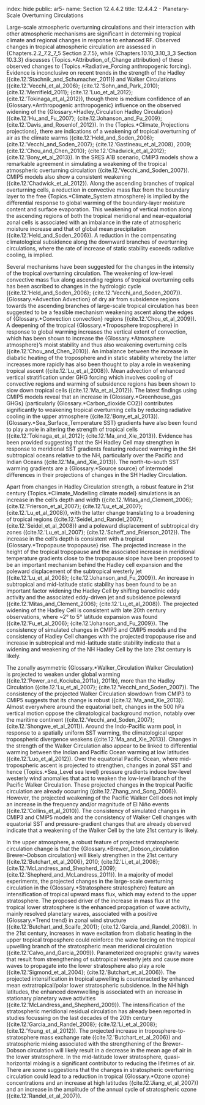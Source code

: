index: hide
public: ar5-
name: Section 12.4.4.2
title: 12.4.4.2 - Planetary-Scale Overturning Circulations

Large-scale atmospheric overturning circulations and their interaction with other atmospheric mechanisms are significant in determining tropical climate and regional changes in response to enhanced RF. Observed changes in tropical atmospheric circulation are assessed in {Chapters.2.2_7.2_7_5 Section 2.7.5}, while {Chapters.10.10_3.10_3_3 Section 10.3.3} discusses {Topics.*Attribution_of_Change attribution} of these observed changes to {Topics.*Radiative_Forcing anthropogenic forcing}. Evidence is inconclusive on recent trends in the strength of the Hadley ({cite.12.'Stachnik_and_Schumacher_2011}) and Walker Circulations ({cite.12.'Vecchi_et_al_2006}; {cite.12.'Sohn_and_Park_2010}; {cite.12.'Merrifield_2011}; {cite.12.'Luo_et_al_2012}; {cite.12.'Tokinaga_et_al_2012}), though there is medium confidence of an {Glossary.*Anthropogenic anthropogenic} influence on the observed widening of the {Glossary.*Hadley_Circulation Hadley Circulation} ({cite.12.'Hu_and_Fu_2007}; {cite.12.'Johanson_and_Fu_2009}; {cite.12.'Davis_and_Rosenlof_2012}). In the {Topics.*Climate_Projections projections}, there are indications of a weakening of tropical overturning of air as the climate warms ({cite.12.'Held_and_Soden_2006}; {cite.12.'Vecchi_and_Soden_2007}; {cite.12.'Gastineau_et_al_2008}, 2009; {cite.12.'Chou_and_Chen_2010}; {cite.12.'Chadwick_et_al_2012}; {cite.12.'Bony_et_al_2013}). In the SRES A1B scenario, CMIP3 models show a remarkable agreement in simulating a weakening of the tropical atmospheric overturning circulation ({cite.12.'Vecchi_and_Soden_2007}). CMIP5 models also show a consistent weakening ({cite.12.'Chadwick_et_al_2012}). Along the ascending branches of tropical overturning cells, a reduction in convective mass flux from the boundary layer to the free {Topics.*Climate_System atmosphere} is implied by the differential response to global warming of the boundary-layer moisture content and surface evaporation. This weakening of vertical motion along the ascending regions of both the tropical meridional and near-equatorial zonal cells is associated with an imbalance in the rate of atmospheric moisture increase and that of global mean precipitation ({cite.12.'Held_and_Soden_2006}). A reduction in the compensating climatological subsidence along the downward branches of overturning circulations, where the rate of increase of static stability exceeds radiative cooling, is implied.

Several mechanisms have been suggested for the changes in the intensity of the tropical overturning circulation. The weakening of low-level convective mass flux along ascending regions of tropical overturning cells has been ascribed to changes in the hydrologic cycle ({cite.12.'Held_and_Soden_2006}; {cite.12.'Vecchi_and_Soden_2007}). {Glossary.*Advection Advection} of dry air from subsidence regions towards the ascending branches of large-scale tropical circulation has been suggested to be a feasible mechanism weakening ascent along the edges of {Glossary.*Convection convection} regions ({cite.12.'Chou_et_al_2009}). A deepening of the tropical {Glossary.*Troposphere troposphere} in response to global warming increases the vertical extent of convection, which has been shown to increase the {Glossary.*Atmosphere atmosphere}’s moist stability and thus also weakening overturning cells ({cite.12.'Chou_and_Chen_2010}). An imbalance between the increase in diabatic heating of the troposphere and in static stability whereby the latter increases more rapidly has also been thought to play a role in weakening tropical ascent ({cite.12.'Lu_et_al_2008}). Mean advection of enhanced vertical stratification under GHG forcing which involves cooling of convective regions and warming of subsidence regions has been shown to slow down tropical cells ({cite.12.'Ma_et_al_2012}). The latest findings using CMIP5 models reveal that an increase in {Glossary.*Greenhouse_gas GHGs} (particularly {Glossary.*Carbon_dioxide CO2}) contributes significantly to weakening tropical overturning cells by reducing radiative cooling in the upper atmosphere ({cite.12.'Bony_et_al_2013}). {Glossary.*Sea_Surface_Temperature SST} gradients have also been found to play a role in altering the strength of tropical cells ({cite.12.'Tokinaga_et_al_2012}; {cite.12.'Ma_and_Xie_2013}). Evidence has been provided suggesting that the SH Hadley Cell may strengthen in response to meridional SST gradients featuring reduced warming in the SH subtropical oceans relative to the NH, particularly over the Pacific and Indian Oceans ({cite.12.'Ma_and_Xie_2013}). The north-to-south SST warming gradients are a {Glossary.*Source source} of intermodel differences in their projections of changes in the SH Hadley Circulation.

Apart from changes in Hadley Circulation strength, a robust feature in 21st century {Topics.*Climate_Modelling climate model} simulations is an increase in the cell’s depth and width ({cite.12.'Mitas_and_Clement_2006}; {cite.12.'Frierson_et_al_2007}; {cite.12.'Lu_et_al_2007}; {cite.12.'Lu_et_al_2008}), with the latter change translating to a broadening of tropical regions ({cite.12.'Seidel_and_Randel_2007}; {cite.12.'Seidel_et_al_2008}) and a poleward displacement of subtropical dry zones ({cite.12.'Lu_et_al_2007}; {cite.12.'Scheff_and_Frierson_2012}). The increase in the cell’s depth is consistent with a tropical {Glossary.*Tropopause tropopause} rise. The projected increase in the height of the tropical tropopause and the associated increase in meridional temperature gradients close to the tropopause slope have been proposed to be an important mechanism behind the Hadley cell expansion and the poleward displacement of the subtropical westerly jet ({cite.12.'Lu_et_al_2008}; {cite.12.'Johanson_and_Fu_2009}). An increase in subtropical and mid-latitude static stability has been found to be an important factor widening the Hadley Cell by shifting baroclinic eddy activity and the associated eddy-driven jet and subsidence poleward ({cite.12.'Mitas_and_Clement_2006}; {cite.12.'Lu_et_al_2008}). The projected widening of the Hadley Cell is consistent with late 20th century observations, where ~2° to 5° latitude expansion was found ({cite.12.'Fu_et_al_2006}; {cite.12.'Johanson_and_Fu_2009}). The consistency of simulated changes in CMIP3 and CMIP5 models and the consistency of Hadley Cell changes with the projected tropopause rise and increase in subtropical and mid-latitude static stability indicate that a widening and weakening of the NH Hadley Cell by the late 21st century is likely.

The zonally asymmetric {Glossary.*Walker_Circulation Walker Circulation} is projected to weaken under global warming ({cite.12.'Power_and_Kociuba_2011a}, 2011b), more than the Hadley Circulation ({cite.12.'Lu_et_al_2007}; {cite.12.'Vecchi_and_Soden_2007}). The consistency of the projected Walker Circulation slowdown from CMIP3 to CMIP5 suggests that its change is robust ({cite.12.'Ma_and_Xie_2013}). Almost everywhere around the equatorial belt, changes in the 500 hPa vertical motion oppose the climatological background motion, notably over the maritime continent ({cite.12.'Vecchi_and_Soden_2007}; {cite.12.'Shongwe_et_al_2011}). Around the Indo-Pacific warm pool, in response to a spatially uniform SST warming, the climatological upper tropospheric divergence weakens ({cite.12.'Ma_and_Xie_2013}). Changes in the strength of the Walker Circulation also appear to be linked to differential warming between the Indian and Pacific Ocean warming at low latitudes ({cite.12.'Luo_et_al_2012}). Over the equatorial Pacific Ocean, where mid-tropospheric ascent is projected to strengthen, changes in zonal SST and hence {Topics.*Sea_Level sea level} pressure gradients induce low-level westerly wind anomalies that act to weaken the low-level branch of the Pacific Walker Circulation. These projected changes in the tropical Pacific circulation are already occurring ({cite.12.'Zhang_and_Song_2006}). However, the projected weakening of the Pacific Walker Cell does not imply an increase in the frequency and/or magnitude of El Niño events ({cite.12.'Collins_et_al_2010}). The consistency of simulated changes in CMIP3 and CMIP5 models and the consistency of Walker Cell changes with equatorial SST and pressure-gradient changes that are already observed indicate that a weakening of the Walker Cell by the late 21st century is likely.

In the upper atmosphere, a robust feature of projected stratospheric circulation change is that the {Glossary.*Brewer_Dobson_circulation Brewer–Dobson circulation} will likely strengthen in the 21st century ({cite.12.'Butchart_et_al_2006}, 2010; {cite.12.'Li_et_al_2008}; {cite.12.'McLandress_and_Shepherd_2009}; {cite.12.'Shepherd_and_McLandress_2011}). In a majority of model experiments, the projected changes in the large-scale overturning circulation in the {Glossary.*Stratosphere stratosphere} feature an intensification of tropical upward mass flux, which may extend to the upper stratosphere. The proposed driver of the increase in mass flux at the tropical lower stratosphere is the enhanced propagation of wave activity, mainly resolved planetary waves, associated with a positive {Glossary.*Trend trend} in zonal wind structure ({cite.12.'Butchart_and_Scaife_2001}; {cite.12.'Garcia_and_Randel_2008}). In the 21st century, increases in wave excitation from diabatic heating in the upper tropical troposphere could reinforce the wave forcing on the tropical upwelling branch of the stratospheric mean meridional circulation ({cite.12.'Calvo_and_Garcia_2009}). Parameterized orographic gravity waves that result from strengthening of subtropical westerly jets and cause more waves to propagate into the lower stratosphere also play a role ({cite.12.'Sigmond_et_al_2004}; {cite.12.'Butchart_et_al_2006}). The projected intensification in tropical upwelling is counteracted by enhanced mean extratropical/polar lower stratospheric subsidence. In the NH high latitudes, the enhanced downwelling is associated with an increase in stationary planetary wave activities ({cite.12.'McLandress_and_Shepherd_2009}). The intensification of the stratospheric meridional residual circulation has already been reported in studies focussing on the last decades of the 20th century ({cite.12.'Garcia_and_Randel_2008}; {cite.12.'Li_et_al_2008}; {cite.12.'Young_et_al_2012}). The projected increase in troposphere-to-stratosphere mass exchange rate ({cite.12.'Butchart_et_al_2006}) and stratospheric mixing associated with the strengthening of the Brewer–Dobson circulation will likely result in a decrease in the mean age of air in the lower stratosphere. In the mid-latitude lower stratosphere, quasi-horizontal mixing is a significant contributor to reducing the lifetimes of air. There are some suggestions that the changes in stratospheric overturning circulation could lead to a reduction in tropical {Glossary.*Ozone ozone} concentrations and an increase at high latitudes ({cite.12.'Jiang_et_al_2007}) and an increase in the amplitude of the annual cycle of stratospheric ozone ({cite.12.'Randel_et_al_2007}).
